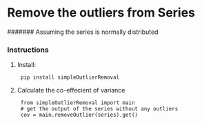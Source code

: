 # Remove the outliers from Series

####### Assuming the series is normally distributed

### Instructions

1. Install:

        pip install simpleOutlierRemoval


2. Calculate the co-effecient of variance

        from simpleOutlierRemoval import main
        # get the output of the series without any outliers
        cov = main.removeOutlier(series).get()
